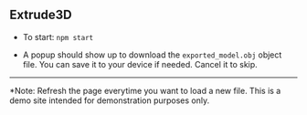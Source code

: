 ## Extrude3D

- To start:
`npm start`

- A popup should show up to download the `exported_model.obj` object file. You can save it to your device if needed. Cancel it to skip.

---

*Note: Refresh the page everytime you want to load a new file. This is a demo site intended for demonstration purposes only.